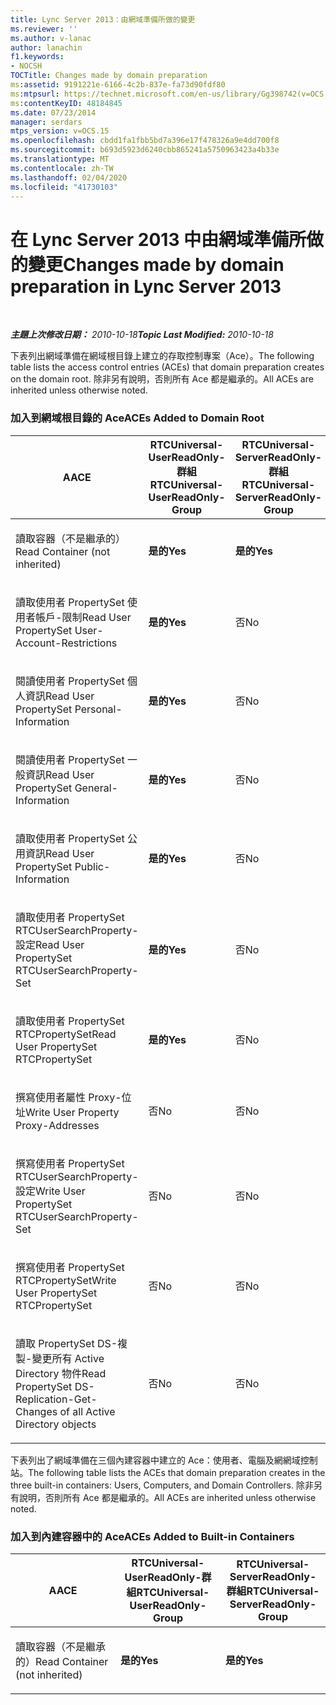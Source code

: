 ```yaml
---
title: Lync Server 2013：由網域準備所做的變更
ms.reviewer: ''
ms.author: v-lanac
author: lanachin
f1.keywords:
- NOCSH
TOCTitle: Changes made by domain preparation
ms:assetid: 9191221e-6166-4c2b-837e-fa73d90fdf80
ms:mtpsurl: https://technet.microsoft.com/en-us/library/Gg398742(v=OCS.15)
ms:contentKeyID: 48184845
ms.date: 07/23/2014
manager: serdars
mtps_version: v=OCS.15
ms.openlocfilehash: cbdd1fa1fbb5bd7a396e17f478326a9e4dd700f8
ms.sourcegitcommit: b693d5923d6240cbb865241a5750963423a4b33e
ms.translationtype: MT
ms.contentlocale: zh-TW
ms.lasthandoff: 02/04/2020
ms.locfileid: "41730103"
---
```

<div data-xmlns="http://www.w3.org/1999/xhtml">

<div class="topic" data-xmlns="http://www.w3.org/1999/xhtml" data-msxsl="urn:schemas-microsoft-com:xslt" data-cs="http://msdn.microsoft.com/en-us/">

<div data-asp="http://msdn2.microsoft.com/asp">

# <a name="changes-made-by-domain-preparation-in-lync-server-2013"></a><span data-ttu-id="9d8b9-102">在 Lync Server 2013 中由網域準備所做的變更</span><span class="sxs-lookup"><span data-stu-id="9d8b9-102">Changes made by domain preparation in Lync Server 2013</span></span>

</div>

<div id="mainSection">

<div id="mainBody">

<span> </span>

<span data-ttu-id="9d8b9-103">_**主題上次修改日期：** 2010-10-18_</span><span class="sxs-lookup"><span data-stu-id="9d8b9-103">_**Topic Last Modified:** 2010-10-18_</span></span>

<span data-ttu-id="9d8b9-104">下表列出網域準備在網域根目錄上建立的存取控制專案（Ace）。</span><span class="sxs-lookup"><span data-stu-id="9d8b9-104">The following table lists the access control entries (ACEs) that domain preparation creates on the domain root.</span></span> <span data-ttu-id="9d8b9-105">除非另有說明，否則所有 Ace 都是繼承的。</span><span class="sxs-lookup"><span data-stu-id="9d8b9-105">All ACEs are inherited unless otherwise noted.</span></span>

<div id="sectionSection0" class="section">

### <a name="aces-added-to-domain-root"></a><span data-ttu-id="9d8b9-106">加入到網域根目錄的 Ace</span><span class="sxs-lookup"><span data-stu-id="9d8b9-106">ACEs Added to Domain Root</span></span>

<table style="width:100%;">
<colgroup>
<col style="width: 16%" />
<col style="width: 16%" />
<col style="width: 16%" />
<col style="width: 16%" />
<col style="width: 16%" />
<col style="width: 16%" />
</colgroup>
<thead>
<tr class="header">
<th><span data-ttu-id="9d8b9-107">A</span><span class="sxs-lookup"><span data-stu-id="9d8b9-107">ACE</span></span></th>
<th><span data-ttu-id="9d8b9-108">RTCUniversal-UserReadOnly-群組</span><span class="sxs-lookup"><span data-stu-id="9d8b9-108">RTCUniversal-UserReadOnly-Group</span></span></th>
<th><span data-ttu-id="9d8b9-109">RTCUniversal-ServerReadOnly-群組</span><span class="sxs-lookup"><span data-stu-id="9d8b9-109">RTCUniversal-ServerReadOnly-Group</span></span></th>
<th><span data-ttu-id="9d8b9-110">RTCUniversal-UserAdmins</span><span class="sxs-lookup"><span data-stu-id="9d8b9-110">RTCUniversal-UserAdmins</span></span></th>
<th><span data-ttu-id="9d8b9-111">RTCHSUniversal-服務</span><span class="sxs-lookup"><span data-stu-id="9d8b9-111">RTCHSUniversal-Services</span></span></th>
<th><span data-ttu-id="9d8b9-112">已驗證-使用者</span><span class="sxs-lookup"><span data-stu-id="9d8b9-112">Authenticated-Users</span></span></th>
</tr>
</thead>
<tbody>
<tr class="odd">
<td><p><span data-ttu-id="9d8b9-113">讀取容器（不是繼承的）</span><span class="sxs-lookup"><span data-stu-id="9d8b9-113">Read Container (not inherited)</span></span></p></td>
<td><p><span data-ttu-id="9d8b9-114"><strong>是的</strong></span><span class="sxs-lookup"><span data-stu-id="9d8b9-114"><strong>Yes</strong></span></span></p></td>
<td><p><span data-ttu-id="9d8b9-115"><strong>是的</strong></span><span class="sxs-lookup"><span data-stu-id="9d8b9-115"><strong>Yes</strong></span></span></p></td>
<td><p><span data-ttu-id="9d8b9-116">否</span><span class="sxs-lookup"><span data-stu-id="9d8b9-116">No</span></span></p></td>
<td><p><span data-ttu-id="9d8b9-117">否</span><span class="sxs-lookup"><span data-stu-id="9d8b9-117">No</span></span></p></td>
<td><p><span data-ttu-id="9d8b9-118">否</span><span class="sxs-lookup"><span data-stu-id="9d8b9-118">No</span></span></p></td>
</tr>
<tr class="even">
<td><p><span data-ttu-id="9d8b9-119">讀取使用者 PropertySet 使用者帳戶-限制</span><span class="sxs-lookup"><span data-stu-id="9d8b9-119">Read User PropertySet User-Account-Restrictions</span></span></p></td>
<td><p><span data-ttu-id="9d8b9-120"><strong>是的</strong></span><span class="sxs-lookup"><span data-stu-id="9d8b9-120"><strong>Yes</strong></span></span></p></td>
<td><p><span data-ttu-id="9d8b9-121">否</span><span class="sxs-lookup"><span data-stu-id="9d8b9-121">No</span></span></p></td>
<td><p><span data-ttu-id="9d8b9-122">否</span><span class="sxs-lookup"><span data-stu-id="9d8b9-122">No</span></span></p></td>
<td><p><span data-ttu-id="9d8b9-123">否</span><span class="sxs-lookup"><span data-stu-id="9d8b9-123">No</span></span></p></td>
<td><p><span data-ttu-id="9d8b9-124">否</span><span class="sxs-lookup"><span data-stu-id="9d8b9-124">No</span></span></p></td>
</tr>
<tr class="odd">
<td><p><span data-ttu-id="9d8b9-125">閱讀使用者 PropertySet 個人資訊</span><span class="sxs-lookup"><span data-stu-id="9d8b9-125">Read User PropertySet Personal-Information</span></span></p></td>
<td><p><span data-ttu-id="9d8b9-126"><strong>是的</strong></span><span class="sxs-lookup"><span data-stu-id="9d8b9-126"><strong>Yes</strong></span></span></p></td>
<td><p><span data-ttu-id="9d8b9-127">否</span><span class="sxs-lookup"><span data-stu-id="9d8b9-127">No</span></span></p></td>
<td><p><span data-ttu-id="9d8b9-128">否</span><span class="sxs-lookup"><span data-stu-id="9d8b9-128">No</span></span></p></td>
<td><p><span data-ttu-id="9d8b9-129">否</span><span class="sxs-lookup"><span data-stu-id="9d8b9-129">No</span></span></p></td>
<td><p><span data-ttu-id="9d8b9-130">否</span><span class="sxs-lookup"><span data-stu-id="9d8b9-130">No</span></span></p></td>
</tr>
<tr class="even">
<td><p><span data-ttu-id="9d8b9-131">閱讀使用者 PropertySet 一般資訊</span><span class="sxs-lookup"><span data-stu-id="9d8b9-131">Read User PropertySet General-Information</span></span></p></td>
<td><p><span data-ttu-id="9d8b9-132"><strong>是的</strong></span><span class="sxs-lookup"><span data-stu-id="9d8b9-132"><strong>Yes</strong></span></span></p></td>
<td><p><span data-ttu-id="9d8b9-133">否</span><span class="sxs-lookup"><span data-stu-id="9d8b9-133">No</span></span></p></td>
<td><p><span data-ttu-id="9d8b9-134">否</span><span class="sxs-lookup"><span data-stu-id="9d8b9-134">No</span></span></p></td>
<td><p><span data-ttu-id="9d8b9-135">否</span><span class="sxs-lookup"><span data-stu-id="9d8b9-135">No</span></span></p></td>
<td><p><span data-ttu-id="9d8b9-136">否</span><span class="sxs-lookup"><span data-stu-id="9d8b9-136">No</span></span></p></td>
</tr>
<tr class="odd">
<td><p><span data-ttu-id="9d8b9-137">讀取使用者 PropertySet 公用資訊</span><span class="sxs-lookup"><span data-stu-id="9d8b9-137">Read User PropertySet Public-Information</span></span></p></td>
<td><p><span data-ttu-id="9d8b9-138"><strong>是的</strong></span><span class="sxs-lookup"><span data-stu-id="9d8b9-138"><strong>Yes</strong></span></span></p></td>
<td><p><span data-ttu-id="9d8b9-139">否</span><span class="sxs-lookup"><span data-stu-id="9d8b9-139">No</span></span></p></td>
<td><p><span data-ttu-id="9d8b9-140">否</span><span class="sxs-lookup"><span data-stu-id="9d8b9-140">No</span></span></p></td>
<td><p><span data-ttu-id="9d8b9-141">否</span><span class="sxs-lookup"><span data-stu-id="9d8b9-141">No</span></span></p></td>
<td><p><span data-ttu-id="9d8b9-142">否</span><span class="sxs-lookup"><span data-stu-id="9d8b9-142">No</span></span></p></td>
</tr>
<tr class="even">
<td><p><span data-ttu-id="9d8b9-143">讀取使用者 PropertySet RTCUserSearchProperty-設定</span><span class="sxs-lookup"><span data-stu-id="9d8b9-143">Read User PropertySet RTCUserSearchProperty-Set</span></span></p></td>
<td><p><span data-ttu-id="9d8b9-144"><strong>是的</strong></span><span class="sxs-lookup"><span data-stu-id="9d8b9-144"><strong>Yes</strong></span></span></p></td>
<td><p><span data-ttu-id="9d8b9-145">否</span><span class="sxs-lookup"><span data-stu-id="9d8b9-145">No</span></span></p></td>
<td><p><span data-ttu-id="9d8b9-146">否</span><span class="sxs-lookup"><span data-stu-id="9d8b9-146">No</span></span></p></td>
<td><p><span data-ttu-id="9d8b9-147">否</span><span class="sxs-lookup"><span data-stu-id="9d8b9-147">No</span></span></p></td>
<td><p><span data-ttu-id="9d8b9-148"><strong>是</strong></span><span class="sxs-lookup"><span data-stu-id="9d8b9-148"><strong>Yes</strong></span></span></p></td>
</tr>
<tr class="odd">
<td><p><span data-ttu-id="9d8b9-149">讀取使用者 PropertySet RTCPropertySet</span><span class="sxs-lookup"><span data-stu-id="9d8b9-149">Read User PropertySet RTCPropertySet</span></span></p></td>
<td><p><span data-ttu-id="9d8b9-150"><strong>是的</strong></span><span class="sxs-lookup"><span data-stu-id="9d8b9-150"><strong>Yes</strong></span></span></p></td>
<td><p><span data-ttu-id="9d8b9-151">否</span><span class="sxs-lookup"><span data-stu-id="9d8b9-151">No</span></span></p></td>
<td><p><span data-ttu-id="9d8b9-152">否</span><span class="sxs-lookup"><span data-stu-id="9d8b9-152">No</span></span></p></td>
<td><p><span data-ttu-id="9d8b9-153">否</span><span class="sxs-lookup"><span data-stu-id="9d8b9-153">No</span></span></p></td>
<td><p><span data-ttu-id="9d8b9-154">否</span><span class="sxs-lookup"><span data-stu-id="9d8b9-154">No</span></span></p></td>
</tr>
<tr class="even">
<td><p><span data-ttu-id="9d8b9-155">撰寫使用者屬性 Proxy-位址</span><span class="sxs-lookup"><span data-stu-id="9d8b9-155">Write User Property Proxy-Addresses</span></span></p></td>
<td><p><span data-ttu-id="9d8b9-156">否</span><span class="sxs-lookup"><span data-stu-id="9d8b9-156">No</span></span></p></td>
<td><p><span data-ttu-id="9d8b9-157">否</span><span class="sxs-lookup"><span data-stu-id="9d8b9-157">No</span></span></p></td>
<td><p><span data-ttu-id="9d8b9-158"><strong>是</strong></span><span class="sxs-lookup"><span data-stu-id="9d8b9-158"><strong>Yes</strong></span></span></p></td>
<td><p><span data-ttu-id="9d8b9-159">否</span><span class="sxs-lookup"><span data-stu-id="9d8b9-159">No</span></span></p></td>
<td><p><span data-ttu-id="9d8b9-160">否</span><span class="sxs-lookup"><span data-stu-id="9d8b9-160">No</span></span></p></td>
</tr>
<tr class="odd">
<td><p><span data-ttu-id="9d8b9-161">撰寫使用者 PropertySet RTCUserSearchProperty-設定</span><span class="sxs-lookup"><span data-stu-id="9d8b9-161">Write User PropertySet RTCUserSearchProperty-Set</span></span></p></td>
<td><p><span data-ttu-id="9d8b9-162">否</span><span class="sxs-lookup"><span data-stu-id="9d8b9-162">No</span></span></p></td>
<td><p><span data-ttu-id="9d8b9-163">否</span><span class="sxs-lookup"><span data-stu-id="9d8b9-163">No</span></span></p></td>
<td><p><span data-ttu-id="9d8b9-164"><strong>是</strong></span><span class="sxs-lookup"><span data-stu-id="9d8b9-164"><strong>Yes</strong></span></span></p></td>
<td><p><span data-ttu-id="9d8b9-165">否</span><span class="sxs-lookup"><span data-stu-id="9d8b9-165">No</span></span></p></td>
<td><p><span data-ttu-id="9d8b9-166">否</span><span class="sxs-lookup"><span data-stu-id="9d8b9-166">No</span></span></p></td>
</tr>
<tr class="even">
<td><p><span data-ttu-id="9d8b9-167">撰寫使用者 PropertySet RTCPropertySet</span><span class="sxs-lookup"><span data-stu-id="9d8b9-167">Write User PropertySet RTCPropertySet</span></span></p></td>
<td><p><span data-ttu-id="9d8b9-168">否</span><span class="sxs-lookup"><span data-stu-id="9d8b9-168">No</span></span></p></td>
<td><p><span data-ttu-id="9d8b9-169">否</span><span class="sxs-lookup"><span data-stu-id="9d8b9-169">No</span></span></p></td>
<td><p><span data-ttu-id="9d8b9-170"><strong>是</strong></span><span class="sxs-lookup"><span data-stu-id="9d8b9-170"><strong>Yes</strong></span></span></p></td>
<td><p><span data-ttu-id="9d8b9-171">否</span><span class="sxs-lookup"><span data-stu-id="9d8b9-171">No</span></span></p></td>
<td><p><span data-ttu-id="9d8b9-172">否</span><span class="sxs-lookup"><span data-stu-id="9d8b9-172">No</span></span></p></td>
</tr>
<tr class="odd">
<td><p><span data-ttu-id="9d8b9-173">讀取 PropertySet DS-複製-變更所有 Active Directory 物件</span><span class="sxs-lookup"><span data-stu-id="9d8b9-173">Read PropertySet DS-Replication-Get-Changes of all Active Directory objects</span></span></p></td>
<td><p><span data-ttu-id="9d8b9-174">否</span><span class="sxs-lookup"><span data-stu-id="9d8b9-174">No</span></span></p></td>
<td><p><span data-ttu-id="9d8b9-175">否</span><span class="sxs-lookup"><span data-stu-id="9d8b9-175">No</span></span></p></td>
<td><p><span data-ttu-id="9d8b9-176">否</span><span class="sxs-lookup"><span data-stu-id="9d8b9-176">No</span></span></p></td>
<td><p><span data-ttu-id="9d8b9-177"><strong>是</strong></span><span class="sxs-lookup"><span data-stu-id="9d8b9-177"><strong>Yes</strong></span></span></p></td>
<td><p><span data-ttu-id="9d8b9-178">否</span><span class="sxs-lookup"><span data-stu-id="9d8b9-178">No</span></span></p></td>
</tr>
</tbody>
</table>


<span data-ttu-id="9d8b9-179">下表列出了網域準備在三個內建容器中建立的 Ace：使用者、電腦及網網域控制站。</span><span class="sxs-lookup"><span data-stu-id="9d8b9-179">The following table lists the ACEs that domain preparation creates in the three built-in containers: Users, Computers, and Domain Controllers.</span></span> <span data-ttu-id="9d8b9-180">除非另有說明，否則所有 Ace 都是繼承的。</span><span class="sxs-lookup"><span data-stu-id="9d8b9-180">All ACEs are inherited unless otherwise noted.</span></span>

### <a name="aces-added-to-built-in-containers"></a><span data-ttu-id="9d8b9-181">加入到內建容器中的 Ace</span><span class="sxs-lookup"><span data-stu-id="9d8b9-181">ACEs Added to Built-in Containers</span></span>

<table>
<colgroup>
<col style="width: 33%" />
<col style="width: 33%" />
<col style="width: 33%" />
</colgroup>
<thead>
<tr class="header">
<th><span data-ttu-id="9d8b9-182">A</span><span class="sxs-lookup"><span data-stu-id="9d8b9-182">ACE</span></span></th>
<th><span data-ttu-id="9d8b9-183">RTCUniversal-UserReadOnly-群組</span><span class="sxs-lookup"><span data-stu-id="9d8b9-183">RTCUniversal-UserReadOnly-Group</span></span></th>
<th><span data-ttu-id="9d8b9-184">RTCUniversal-ServerReadOnly-群組</span><span class="sxs-lookup"><span data-stu-id="9d8b9-184">RTCUniversal-ServerReadOnly-Group</span></span></th>
</tr>
</thead>
<tbody>
<tr class="odd">
<td><p><span data-ttu-id="9d8b9-185">讀取容器（不是繼承的）</span><span class="sxs-lookup"><span data-stu-id="9d8b9-185">Read Container (not inherited)</span></span></p></td>
<td><p><span data-ttu-id="9d8b9-186"><strong>是的</strong></span><span class="sxs-lookup"><span data-stu-id="9d8b9-186"><strong>Yes</strong></span></span></p></td>
<td><p><span data-ttu-id="9d8b9-187"><strong>是的</strong></span><span class="sxs-lookup"><span data-stu-id="9d8b9-187"><strong>Yes</strong></span></span></p></td>
</tr>
</tbody>
</table>


</div>

</div>

<span> </span>

</div>

</div>

</div>

